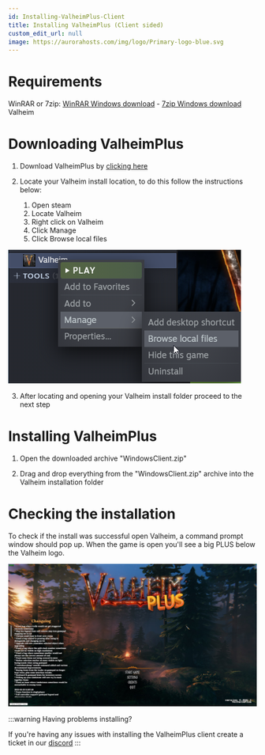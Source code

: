 ```yaml
---
id: Installing-ValheimPlus-Client
title: Installing ValheimPlus (Client sided)
custom_edit_url: null
image: https://aurorahosts.com/img/logo/Primary-logo-blue.svg
---
```


# Requirements

WinRAR or 7zip: [WinRAR Windows download](https://www.win-rar.com/fileadmin/winrar-versions/winrar/winrar-x64-611.exe) - [7zip Windows download](https://www.7-zip.org/a/7z2107-x64.exe)
Valheim

# Downloading ValheimPlus

1. Download ValheimPlus by [clicking here](https://github.com/valheimPlus/ValheimPlus/releases/download/0.9.9.8/WindowsClient.zip)

2. Locate your Valheim install location, to do this follow the instructions below:
   1. Open steam
   2. Locate Valheim
   3. Right click on Valheim
   4. Click Manage
   5. Click Browse local files

![Valheim Locatoin](../../../images/Game_servers/Valheim/Valheim_steam_location.png)

3. After locating and opening your Valheim install folder proceed to the next step

# Installing ValheimPlus

1. Open the downloaded archive "WindowsClient.zip"

2. Drag and drop everything from the "WindowsClient.zip" archive into the Valheim installation folder

# Checking the installation

To check if the install was successful open Valheim, a command prompt window should pop up. When the game is open you'll see a big PLUS below the Valheim logo.

![ValheimPlus Logo](../../../images/Game_servers/Valheim/ValheimPlus.jpg)

:::warning Having problems installing?

If you're having any issues with installing the ValheimPlus client create a ticket in our [discord](https://discord.gg/XxHx6PxwNn)
:::